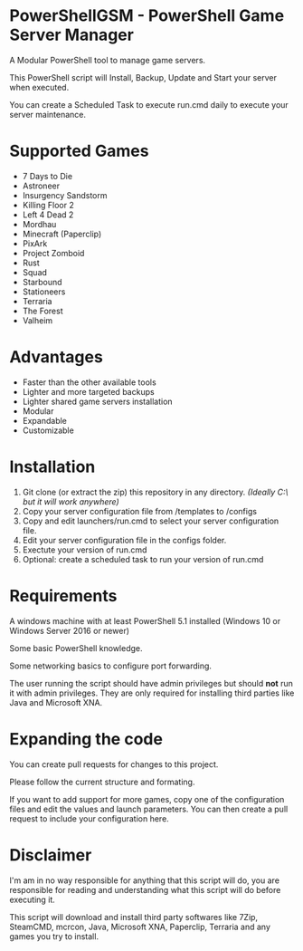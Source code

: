 # PowerShellGSM - PowerShell Game Server Manager
A Modular PowerShell tool to manage game servers.

This PowerShell script will Install, Backup, Update and Start your server when executed.

You can create a Scheduled Task to execute run.cmd daily to execute your server maintenance.

# Supported Games

- 7 Days to Die
- Astroneer
- Insurgency Sandstorm
- Killing Floor 2
- Left 4 Dead 2
- Mordhau
- Minecraft (Paperclip)
- PixArk
- Project Zomboid
- Rust
- Squad
- Starbound
- Stationeers
- Terraria
- The Forest
- Valheim

# Advantages

- Faster than the other available tools
- Lighter and more targeted backups
- Lighter shared game servers installation
- Modular
- Expandable
- Customizable

# Installation

1. Git clone (or extract the zip) this repository in any directory. *(Ideally C:\ but it will work anywhere)*
2. Copy your server configuration file from /templates to /configs
3. Copy and edit launchers/run.cmd to select your server configuration file.
4. Edit your server configuration file in the configs folder.
5. Exectute your version of run.cmd
6. Optional: create a scheduled task to run your version of run.cmd

# Requirements

A windows machine with at least PowerShell 5.1 installed (Windows 10 or Windows Server 2016 or newer)

Some basic PowerShell knowledge.

Some networking basics to configure port forwarding.

The user running the script should have admin privileges but should **not** run it with admin privileges.
They are only required for installing third parties like Java and Microsoft XNA.

# Expanding the code

You can create pull requests for changes to this project.

Please follow the current structure and formating.

If you want to add support for more games, copy one of the configuration files and edit the values and launch parameters.
You can then create a pull request to include your configuration here.

# Disclaimer

I'm am in no way responsible for anything that this script will do, you are responsible for reading and understanding what this script will do before executing it.

This script will download and install third party softwares like 7Zip, SteamCMD, mcrcon, Java, Microsoft XNA, Paperclip, Terraria and any games you try to install.
